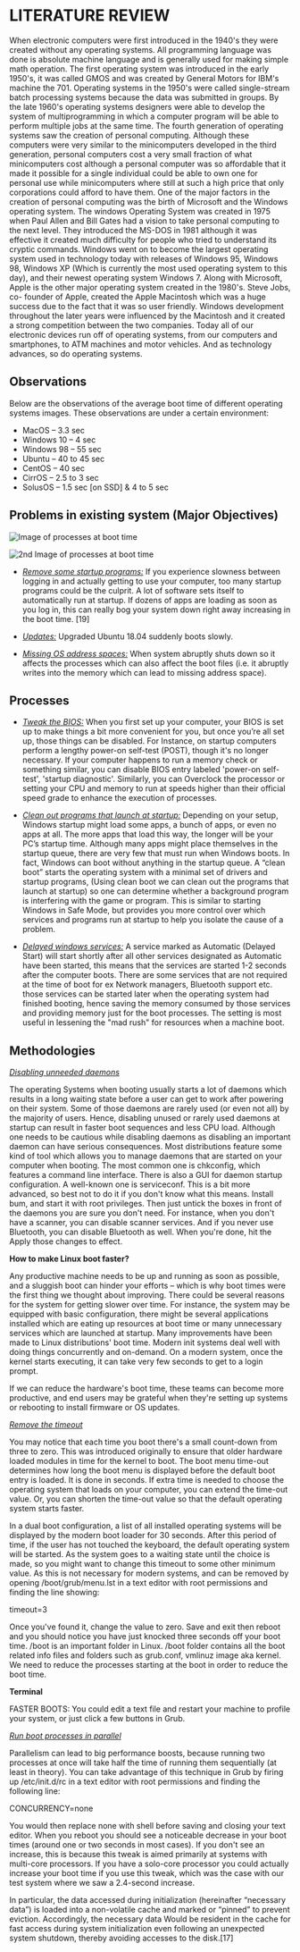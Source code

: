 # LITERATURE REVIEW

When electronic computers were first introduced in the 1940's they were created without any operating systems. All programming language was done is absolute machine language and is generally used for making simple math operation. The first operating system was introduced in the early 1950's, it was called GMOS and was created by General Motors for IBM's machine the 701. Operating systems in the 1950's were called single-stream batch processing systems because the data was submitted in groups. By the late 1960's operating systems designers were able to develop the system of multiprogramming in which a computer program will be able to perform multiple jobs at the same time. The fourth generation of operating systems saw the creation of personal computing. Although these computers were very similar to the minicomputers developed in the third generation, personal computers cost a very small fraction of what minicomputers cost although a personal computer was so affordable that it made it possible for a single individual could be able to own one for personal use while minicomputers where still at such a high price that only corporations could afford to have them. One of the major factors in the creation of personal computing was the birth of Microsoft and the Windows operating system. The windows Operating System was created in 1975 when Paul Allen and Bill Gates had a vision to take personal computing to the next level. They introduced the MS-DOS in 1981 although it was effective it created much difficulty for people who tried to understand its cryptic commands. Windows went on to become the largest operating system used in technology today with releases of Windows 95, Windows 98, Windows XP (Which is currently the most used operating system to this day), and their newest operating system Windows 7. Along with Microsoft, Apple is the other major operating system created in the 1980's. Steve Jobs, co- founder of Apple, created the Apple Macintosh which was a huge success due to the fact that it was so user friendly. Windows development throughout the later years were influenced by the Macintosh and it created a strong competition between the two companies. Today all of our electronic devices run off of operating systems, from our computers and smartphones, to ATM machines and motor vehicles. And as technology advances, so do operating systems.

## Observations

Below are the observations of the average boot time of different operating systems images. These observations are under a certain environment:
* MacOS – 3.3 sec
* Windows 10 – 4 sec
* Windows 98 – 55 sec
* Ubuntu – 40 to 45 sec
* CentOS – 40 sec
* CirrOS – 2.5 to 3 sec
* SolusOS – 1.5 sec [on SSD] & 4 to 5 sec

## Problems in existing system (Major Objectives)

![Image of processes at boot time](https://raw.githubusercontent.com/Ashutoshcoder/operating-system/master/images/os_services.PNG)

![2nd Image of processes at boot time](https://raw.githubusercontent.com/Ashutoshcoder/operating-system/master/images/os_services_2.PNG)

* *<ins>Remove some startup programs:</ins>*
If you experience slowness between logging in and actually getting to use your computer, too many startup programs could be the culprit. A lot of software sets itself to automatically run at startup. If dozens of apps are loading as soon as you log in, this can really bog your system down right away increasing in the boot time. [19]

* *<ins>Updates:</ins>*
Upgraded Ubuntu 18.04 suddenly boots slowly.

* *<ins>Missing OS address spaces:</ins>*
When system abruptly shuts down so it affects the processes which can also affect the boot files (i.e. it abruptly writes into the memory which can lead to missing address space).

## Processes

* *<ins>Tweak the BIOS:</ins>*
When you first set up your computer, your BIOS is set up to make things a bit more convenient for you, but once you’re all set up, those things can be disabled. For Instance, on startup computers perform a lengthy power-on self-test (POST), though it's no longer necessary. If your computer happens to run a memory check or something similar, you can disable BIOS entry labeled 'power-on self-test', 'startup diagnostic'. Similarly, you can Overclock the processor or setting your CPU and memory to run at speeds higher than their official speed grade to enhance the execution of processes.

* *<ins>Clean out programs that launch at startup:</ins>*
Depending on your setup, Windows startup might load some apps, a bunch of apps, or even no apps at all. The more apps that load this way, the longer will be your PC’s startup time. Although many apps might place themselves in the startup queue, there are very few that must run when Windows boots. In fact, Windows can boot without anything in the startup queue. A “clean boot” starts the operating system with a minimal set of drivers and startup programs, (Using clean boot we can clean out the programs that launch at startup) so one can determine whether a background program is interfering with the game or program.  This is similar to starting Windows in Safe Mode, but provides you more control over which services and programs run at startup to help you isolate the cause of a problem.

* *<ins>Delayed windows services:</ins>*
A service marked as Automatic (Delayed Start) will start shortly after all other services designated as Automatic have been started, this means that the services are started 1-2 seconds after the computer boots. There are some services that are not required at the time of boot for ex Network managers, Bluetooth support etc. those services can be started later when the operating system had finished booting, hence saving the memory consumed by those services and providing memory just for the boot processes. The setting is most useful in lessening the "mad rush" for resources when a machine boot.

## Methodologies

*<ins>Disabling unneeded daemons</ins>*

The operating Systems when booting usually starts a lot of daemons which results in a long waiting state before a user can get to work after powering on their system. Some of those daemons are rarely used (or even not all) by the majority of users. Hence, disabling unused or rarely used daemons at startup can result in faster boot sequences and less CPU load. Although one needs to be cautious while disabling daemons as disabling an important daemon can have serious consequences. Most distributions feature some kind of tool which allows you to manage daemons that are started on your computer when booting. The most common one is chkconfig, which features a command line interface. There is also a GUI for daemon startup configuration. A well-known one is serviceconf.
This is a bit more advanced, so best not to do it if you don't know what this means. Install bum, and start it with root privileges. Then just untick the boxes in front of the daemons you are sure you don't need. For instance, when you don't have a scanner, you can disable scanner services. And if you never use Bluetooth, you can disable Bluetooth as well. When you're done, hit the Apply those changes to effect.

**How to make Linux boot faster?**

Any productive machine needs to be up and running as soon as possible, and a sluggish boot can hinder your efforts – which is why boot times were the first thing we thought about improving. There could be several reasons for the system for getting slower over time. For instance, the system may be equipped with basic configuration, there might be several applications installed which are eating up resources at boot time or many unnecessary services which are launched at startup. Many improvements have been made to Linux distributions' boot time. Modern init systems deal well with doing things concurrently and on-demand. On a modern system, once the kernel starts executing, it can take very few seconds to get to a login prompt.

If we can reduce the hardware's boot time, these teams can become more productive, and end users may be grateful when they're setting up systems or rebooting to install firmware or OS updates.

*<ins>Remove the timeout</ins>*

You may notice that each time you boot there's a small count-down from three to zero. This was introduced originally to ensure that older hardware loaded modules in time for the kernel to boot. The boot menu time-out determines how long the boot menu is displayed before the default boot entry is loaded. It is done in seconds. If extra time is needed to choose the operating system that loads on your computer, you can extend the time-out value. Or, you can shorten the time-out value so that the default operating system starts faster.

In a dual boot configuration, a list of all installed operating systems will be displayed by the modern boot loader for 30 seconds. After this period of time, if the user has not touched the keyboard, the default operating system will be started. As the system goes to a waiting state until the choice is made, so you might want to change this timeout to some other minimum value. As this is not necessary for modern systems, and can be removed by opening /boot/grub/menu.lst in a text editor with root permissions and finding the line showing:

timeout=3

Once you've found it, change the value to zero. Save and exit then reboot and you should notice you have just knocked three seconds off your boot time. /boot is an important folder in Linux. /boot folder contains all the boot related info files and folders such as grub.conf, vmlinuz image aka kernel. We need to reduce the processes starting at the boot in order to reduce the boot time.

**Terminal**

FASTER BOOTS: You could edit a text file and restart your machine to profile your system, or just click a few buttons in Grub.

*<ins>Run boot processes in parallel</ins>*

Parallelism can lead to big performance boosts, because running two processes at once will take half the time of running them sequentially (at least in theory). You can take advantage of this technique in Grub by firing up /etc/init.d/rc in a text editor with root permissions and finding the following line:

CONCURRENCY=none

You would then replace none with shell before saving and closing your text editor. When you reboot you should see a noticeable decrease in your boot times (around one or two seconds in most cases). If you don't see an increase, this is because this tweak is aimed primarily at systems with multi-core processors. If you have a solo-core processor you could actually increase your boot time if you use this tweak, which was the case with our test system where we saw a 2.4-second increase.

In particular, the data accessed during initialization (hereinafter “necessary data”) is loaded into a non-volatile cache and marked or “pinned” to prevent eviction. Accordingly, the necessary data Would be resident in the cache for fast access during system initialization even following an unexpected system shutdown, thereby avoiding accesses to the disk.[17]
